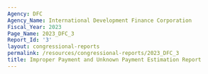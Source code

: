 ```yaml
---
Agency: DFC
Agency_Name: International Development Finance Corporation
Fiscal_Year: 2023
Page_Name: 2023_DFC_3
Report_Id: '3'
layout: congressional-reports
permalink: /resources/congressional-reports/2023_DFC_3
title: Improper Payment and Unknown Payment Estimation Report
---
```


